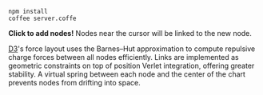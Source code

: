 
    npm install
    coffee server.coffe

**Click to add nodes!** Nodes near the cursor will be linked to the new node.

[D3](http://d3js.org/)'s force layout uses the Barnes–Hut approximation to compute repulsive charge forces between all nodes efficiently. Links are implemented as geometric constraints on top of position Verlet integration, offering greater stability. A virtual spring between each node and the center of the chart prevents nodes from drifting into space.
